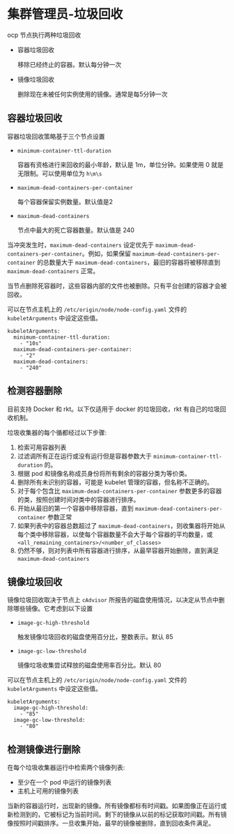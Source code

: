# 集群管理员-垃圾回收
ocp 节点执行两种垃圾回收

- 容器垃圾回收

	移除已经终止的容器。默认每分钟一次
- 镜像垃圾回收

	删除现在未被任何实例使用的镜像。通常是每5分钟一次

## 容器垃圾回收
容器垃圾回收策略基于三个节点设置

- `minimum-container-ttl-duration`

	容器有资格进行来回收的最小年龄，默认是 1m，单位分钟。如果使用 0 就是无限制。可以使用单位为 `h\m\s`
- `maximum-dead-containers-per-container`

	每个容器保留实例数量。默认值是2
- `maximum-dead-containers`

	节点中最大的死亡容器数量。默认值是 240

当冲突发生时，`maximum-dead-containers` 设定优先于 `maximum-dead-containers-per-container`。例如，如果保留 `maximum-dead-containers-per-container` 的总数量大于 `maximum-dead-containers`，最旧的容器将被移除直到 `maximum-dead-containers` 正常。

当节点删除死容器时，这些容器内部的文件也被删除。只有平台创建的容器才会被回收。

可以在节点主机上的 `/etc/origin/node/node-config.yaml` 文件的 `kubeletArguments` 中设定这些值。

```
kubeletArguments:
  minimum-container-ttl-duration:
    - "10s"
  maximum-dead-containers-per-container:
    - "2"
  maximum-dead-containers:
    - "240"
```

## 检测容器删除
目前支持 Docker 和 rkt。以下仅适用于 docker 的垃圾回收，rkt 有自己的垃圾回收机制。

垃圾收集器的每个循都经过以下步骤:

1. 检索可用容器列表
2. 过滤调所有正在运行或没有运行但是容器参数大于 `minimum-container-ttl-duration` 的。
3. 根据 pod 和镜像名称成员身份将所有剩余的容器分类为等价类。
4. 删除所有未识别的容器，可能是 kubelet 管理的容器，但名称不正确的。
5. 对于每个包含比 `maximum-dead-containers-per-container` 参数更多的容器的类，按照创建时间对类中的容器进行排序。
6. 开始从最旧的第一个容器中移除容器，直到 `maximum-dead-containers-per-container` 参数正常
7. 如果列表中的容器总数超过了 `maximum-dead-containers`，则收集器将开始从每个类中移除容器，以使每个容器数量不会大于每个容器的平均数量，或 `<all_remaining_containers>/<number_of_classes>`
8. 仍然不够，则对列表中所有容器进行排序，从最早容器开始删除，直到满足 `maximum-dead-containers`

## 镜像垃圾回收
镜像垃圾回收取决于节点上 `cAdvisor` 所报告的磁盘使用情况，以决定从节点中删除哪些镜像。它考虑到以下设置

- `image-gc-high-threshold`

	触发镜像垃圾回收的磁盘使用百分比，整数表示。默认 85
- `image-gc-low-threshold`	

	镜像垃圾收集尝试释放的磁盘使用率百分比。默认 80
	
可以在节点主机上的 `/etc/origin/node/node-config.yaml` 文件的 `kubeletArguments` 中设定这些值。

```
kubeletArguments:
  image-gc-high-threshold:
    - "85"
  image-gc-low-threshold:
    - "80"
```

## 检测镜像进行删除
在每个垃圾收集器运行中检索两个镜像列表:

- 至少在一个 pod 中运行的镜像列表
- 主机上可用的镜像列表

当新的容器运行时，出现新的镜像。所有镜像都标有时间戳。如果图像正在运行或新检测到的，它被标记为当前时间。剩下的镜像从以前的标记获取时间戳。所有镜像按照时间戳排序。一旦收集开始，最早的镜像被删除，直到回收条件满足。